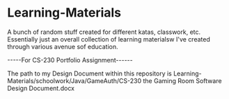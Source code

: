 # Learning-Materials
A bunch of random stuff created for different katas, classwork, etc. Essentially just an overall collection of learning materialsw I've created through various avenue sof education.

-----For CS-230 Portfolio Assignment------

The path to my Design Document within this repository is Learning-Materials/schoolwork/Java/GameAuth/CS-230 the Gaming Room Software Design Document.docx
